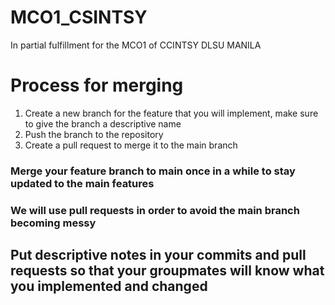 # MCO1_CSINTSY
In partial fulfillment for the MCO1 of CCINTSY DLSU MANILA

# Process for merging 
1. Create a new branch for the feature that you will implement, make sure to give the branch a descriptive name
2. Push the branch to the repository
3. Create a pull request to merge it to the main branch

### Merge your feature branch to main once in a while to stay updated to the main features
### We will use pull requests in order to avoid the main branch becoming messy

## Put descriptive notes in your commits and pull requests so that your groupmates will know what you implemented and changed
